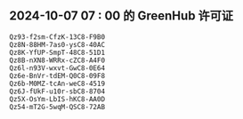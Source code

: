 ## 2024-10-07 07 : 00 的 GreenHub 许可证
```
Qz93-f2sm-CfzK-13C8-F9B0
Qz8N-88HM-7as0-ysC8-40AC
Qz8K-YfUP-SmpT-48C8-51D1
Qz8B-nXN8-WRRx-cZC8-A4F0
Qz6l-n93V-wxvt-GwC8-0E64
Qz6e-BnVr-tdEM-Q0C8-09F8
Qz6b-M0MZ-tcAn-weC8-4519
Qz6J-fUkF-u10r-sbC8-8704
Qz5X-OsYm-LbIS-hKC8-AA0D
Qz54-mT2G-5wqM-QSC8-72AB
```
